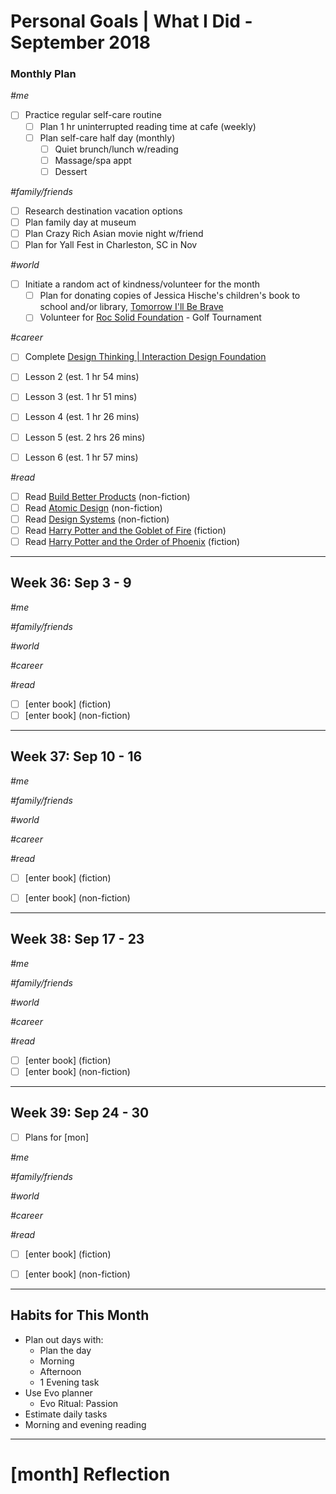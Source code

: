 Personal Goals | What I Did - September 2018
==============

### Monthly Plan

_#me_
- [ ] Practice regular self-care routine
  - [ ] Plan 1 hr uninterrupted reading time at cafe (weekly)
  - [ ] Plan self-care half day (monthly)
    - [ ] Quiet brunch/lunch w/reading
    - [ ] Massage/spa appt 
    - [ ] Dessert

_#family/friends_
- [ ] Research destination vacation options 
- [ ] Plan family day at museum 
- [ ] Plan Crazy Rich Asian movie night w/friend
- [ ] Plan for Yall Fest in Charleston, SC in Nov

_#world_
- [ ] Initiate a random act of kindness/volunteer for the month
  - [ ] Plan for donating copies of Jessica Hische's children's book to school and/or library, [Tomorrow I'll Be Brave](https://smile.amazon.com/gp/product/1524787019/ref=smi_www_rco2_go_smi_1405964225?_encoding=UTF8&ie=UTF8&linkCode=sl1&linkId=14ae1dab4dd3b2f37f22cb83f7828a46&tag=jesshisc-20)
  - [ ] Volunteer for [Roc Solid Foundation](http://rocsolidfoundation.org/) - Golf Tournament

_#career_
 - [ ] Complete [Design Thinking | Interaction Design Foundation](https://www.interaction-design.org/courses/design-thinking-the-beginner-s-guide?r=candi-lemoine)
  - [ ] Lesson 2 (est. 1 hr 54 mins)
  - [ ] Lesson 3 (est. 1 hr 51 mins)
  - [ ] Lesson 4 (est. 1 hr 26 mins)
  - [ ] Lesson 5 (est. 2 hrs 26 mins)
  - [ ] Lesson 6 (est. 1 hr 57 mins)
  

_#read_
- [ ] Read [Build Better Products](https://www.goodreads.com/book/show/32856281-build-better-products) (non-fiction)
- [ ] Read [Atomic Design](https://www.goodreads.com/book/show/29567165-atomic-design) (non-fiction)
- [ ] Read [Design Systems](https://www.goodreads.com/book/show/35857970-design-systems) (non-fiction)
- [ ] Read [Harry Potter and the Goblet of Fire](https://www.goodreads.com/book/show/17347382-harry-potter-and-the-goblet-of-fire) (fiction)
- [ ] Read [Harry Potter and the Order of Phoenix](https://www.goodreads.com/book/show/17347381-harry-potter-and-the-order-of-the-phoenix) (fiction)

---

## Week 36: Sep 3 - 9 
_#me_

_#family/friends_

_#world_

_#career_

_#read_
- [ ] [enter book] (fiction)
- [ ] [enter book] (non-fiction)
  
---

## Week 37: Sep 10 - 16
_#me_

_#family/friends_

_#world_

_#career_

_#read_
- [ ] [enter book] (fiction)
- [ ] [enter book] (non-fiction)


---

## Week 38: Sep 17 - 23
_#me_

_#family/friends_

_#world_

_#career_

_#read_
- [ ] [enter book] (fiction)
- [ ] [enter book] (non-fiction)
---

## Week 39: Sep 24 - 30

- [ ] Plans for [mon]

_#me_

_#family/friends_

_#world_

_#career_

_#read_
- [ ] [enter book] (fiction)
- [ ] [enter book] (non-fiction)


---

## Habits for This Month
- Plan out days with: 
  - Plan the day
  - Morning
  - Afternoon
  - 1 Evening task
- Use Evo planner
  - Evo Ritual: Passion
- Estimate daily tasks
- Morning and evening reading

---


# [month] Reflection
